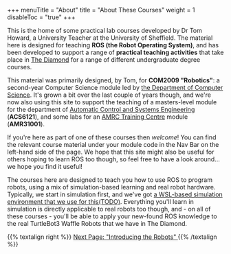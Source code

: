 +++
menuTitle = "About"
title = "About These Courses"
weight = 1
disableToc = "true"
+++

This is the home of some practical lab courses developed by Dr Tom Howard, a University Teacher at the University of Sheffield. The material here is designed for teaching **ROS (the Robot Operating System)**, and has been developed to support a range of **practical teaching activities** that take place in [The Diamond](https://www.sheffield.ac.uk/engineering/diamond) for a range of different undergraduate degree courses.

This material was primarily designed, by Tom, for **COM2009 "Robotics"**: a second-year Computer Science module led by [the Department of Computer Science](https://www.sheffield.ac.uk/dcs). It's grown a bit over the last couple of years though, and we're now also using this site to support the teaching of a masters-level module for the department of [Automatic Control and Systems Engineering](https://www.sheffield.ac.uk/acse) (**ACS6121**), and some labs for an [AMRC Training Centre](https://amrctraining.co.uk/) module (**AMR31001**).

If you're here as part of one of these courses then *welcome*! You can find the relevant course material under your module code in the Nav Bar on the left-hand side of the page. We hope that this site might also be useful for others hoping to learn ROS too though, so feel free to have a look around... we hope you find it useful!

The courses here are designed to teach you how to use ROS to program robots, using a mix of simulation-based learning and real robot hardware. Typically, we start in simulation first, and we've got [a WSL-based simulation environment that we use for this(TODO)](). Everything you'll learn in simulation is directly applicable to real robots too though, and - on all of these courses - you'll be able to apply your new-found ROS knowledge to the real TurtleBot3 Waffle Robots that we have in The Diamond.

{{% textalign right %}}
[Next Page: "Introducing the Robots" <i class="fas fa-solid fa-arrow-right"></i>](/about/robots)
{{% /textalign %}}